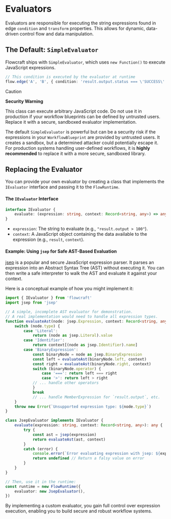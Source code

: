 # Evaluators

Evaluators are responsible for executing the string expressions found in edge `condition` and `transform` properties. This allows for dynamic, data-driven control flow and data manipulation.

## The Default: `SimpleEvaluator`

Flowcraft ships with `SimpleEvaluator`, which uses `new Function()` to execute JavaScript expressions.

```typescript
// This condition is executed by the evaluator at runtime
flow.edge('A', 'B', { condition: 'result.output.status === \'SUCCESS\'' })
```

> [!CAUTION]
> **Security Warning**
>
> This class can execute arbitrary JavaScript code. Do not use it in production if your workflow blueprints can be defined by untrusted users. Replace it with a secure, sandboxed evaluator implementation.
>
> The default `SimpleEvaluator` is powerful but can be a security risk if the expressions in your `WorkflowBlueprint` are provided by untrusted users. It creates a sandbox, but a determined attacker could potentially escape it. For production systems handling user-defined workflows, it is **highly recommended** to replace it with a more secure, sandboxed library.

## Replacing the Evaluator

You can provide your own evaluator by creating a class that implements the `IEvaluator` interface and passing it to the `FlowRuntime`.

#### The `IEvaluator` Interface

```typescript
interface IEvaluator {
	evaluate: (expression: string, context: Record<string, any>) => any
}
```
-   `expression`: The string to evaluate (e.g., `"result.output > 100"`).
-   `context`: A JavaScript object containing the data available to the expression (e.g., `result`, `context`).

#### Example: Using `jsep` for Safe AST-Based Evaluation

[jsep](https://www.npmjs.com/package/jsep) is a popular and secure JavaScript expression parser. It parses an expression into an Abstract Syntax Tree (AST) without executing it. You can then write a safe interpreter to walk the AST and evaluate it against your context.

Here is a conceptual example of how you might implement it:

```typescript
import { IEvaluator } from 'flowcraft'
import jsep from 'jsep'

// A simple, incomplete AST evaluator for demonstration.
// A real implementation would need to handle all expression types.
function evaluateAst(node: jsep.Expression, context: Record<string, any>): any {
	switch (node.type) {
		case 'Literal':
			return (node as jsep.Literal).value
		case 'Identifier':
			return context[(node as jsep.Identifier).name]
		case 'BinaryExpression':
			const binaryNode = node as jsep.BinaryExpression
			const left = evaluateAst(binaryNode.left, context)
			const right = evaluateAst(binaryNode.right, context)
			switch (binaryNode.operator) {
				case '===': return left === right
				case '>': return left > right
			// ... handle other operators
			}
			break
			// ... handle MemberExpression for `result.output`, etc.
	}
	throw new Error(`Unsupported expression type: ${node.type}`)
}

class JsepEvaluator implements IEvaluator {
	evaluate(expression: string, context: Record<string, any>): any {
		try {
			const ast = jsep(expression)
			return evaluateAst(ast, context)
		}
		catch (error) {
			console.error(`Error evaluating expression with jsep: ${expression}`, error)
			return undefined // Return a falsy value on error
		}
	}
}

// Then, use it in the runtime:
const runtime = new FlowRuntime({
	evaluator: new JsepEvaluator(),
})
```

By implementing a custom evaluator, you gain full control over expression execution, enabling you to build secure and robust workflow systems.
